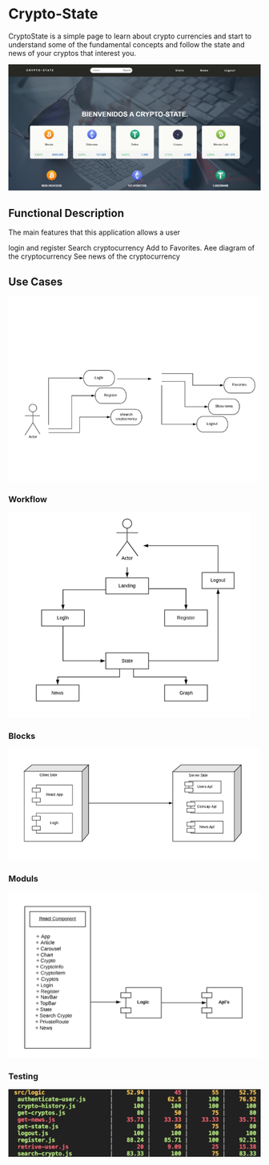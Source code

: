 # Crypto-State

CryptoState is a simple page to learn about crypto currencies and start to understand some of the fundamental concepts and follow the state and news of your cryptos that interest you.

![](./docs/img/inicial.png)

## Functional Description

The main features that this application allows a user

login and register
Search cryptocurrency
Add to Favorites.
Aee diagram of the cryptocurrency
See news of the cryptocurrency


## Use Cases

![](./docs/img/foto1.png)


### Workflow

![](./docs/img/foto2.png)


### Blocks

![](./docs/img/foto3.png)

### Moduls

![](./docs/img/foto4.png)

### Testing


![](./docs/img/test2.png)


